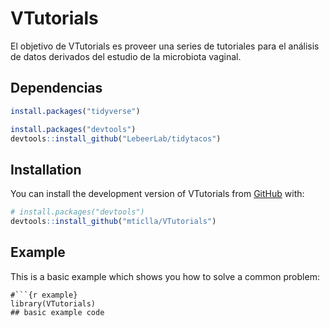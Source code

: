 
<!-- README.md is generated from README.Rmd. Please edit that file -->

# VTutorials

<!-- badges: start -->
<!-- badges: end -->

El objetivo de VTutorials es proveer una series de tutoriales para el
análisis de datos derivados del estudio de la microbiota vaginal.

## Dependencias

``` r
install.packages("tidyverse")

install.packages("devtools")
devtools::install_github("LebeerLab/tidytacos")
```

## Installation

You can install the development version of VTutorials from
[GitHub](https://github.com/) with:

``` r
# install.packages("devtools")
devtools::install_github("mticlla/VTutorials")
```

## Example

This is a basic example which shows you how to solve a common problem:

    #```{r example}
    library(VTutorials)
    ## basic example code
